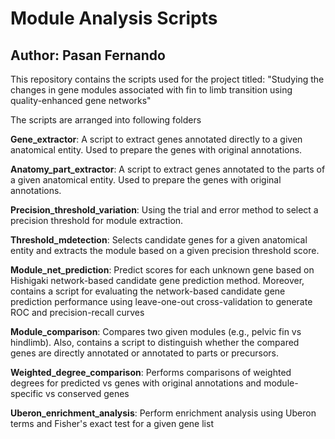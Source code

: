 # Module Analysis Scripts
## Author: Pasan Fernando

This repository contains the scripts used for the project titled: "Studying the changes in gene modules associated with fin to limb transition using quality-enhanced gene networks"

The scripts are arranged into following folders

**Gene_extractor**: A script to extract genes annotated directly to a given anatomical entity. Used to prepare the genes with original annotations.

**Anatomy_part_extractor**: A script to extract genes annotated to the parts of a given anatomical entity. Used to prepare the genes with original annotations.

**Precision_threshold_variation**: Using the trial and error method to select a precision threshold for module extraction.

**Threshold_mdetection**: Selects candidate genes for a given anatomical entity and extracts the module based on a given precision threshold score.

**Module_net_prediction**: Predict scores for each unknown gene based on Hishigaki network-based candidate gene prediction method. Moreover, contains a script for evaluating the network-based candidate gene prediction performance using leave-one-out cross-validation to generate ROC and precision-recall curves

**Module_comparison**: Compares two given modules (e.g., pelvic fin vs hindlimb). Also, contains a script to distinguish whether the compared genes are directly annotated or annotated to parts or precursors.

**Weighted_degree_comparison**: Performs comparisons of weighted degrees for predicted vs genes with original annotations and module-specific vs conserved genes

**Uberon_enrichment_analysis**: Perform enrichment analysis using Uberon terms and Fisher's exact test for a given gene list


